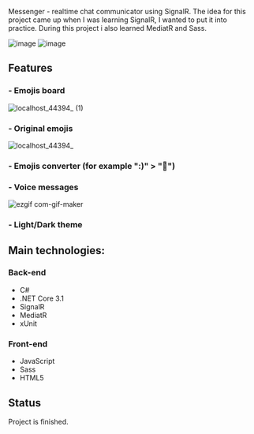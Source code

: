 Messenger - realtime chat communicator using SignalR. The idea for this project came up when I was learning SignalR, I wanted to put it into practice. During this project i also learned MediatR and Sass.

![image](https://user-images.githubusercontent.com/52860350/98403497-5b478200-2069-11eb-876a-3d2ddb9f8284.png)
![image](https://user-images.githubusercontent.com/52860350/99070052-d64ff180-25af-11eb-9e80-ac56813c7bd2.png)


## Features

### - Emojis board <br>
![localhost_44394_ (1)](https://user-images.githubusercontent.com/52860350/98682836-a8c33800-2364-11eb-8c92-fae8f0307f4a.png)


### - Original emojis <br>
![localhost_44394_](https://user-images.githubusercontent.com/52860350/98682277-086d1380-2364-11eb-8471-fe4c034ded13.png)

### - Emojis converter (for example ":)" > "🙂")

### - Voice messages <br>
![ezgif com-gif-maker](https://user-images.githubusercontent.com/52860350/98684180-289dd200-2366-11eb-8d87-6d236a1a4ce8.gif)

### - Light/Dark theme
 
## Main technologies: 

### Back-end
 * C#
 * .NET Core 3.1
 * SignalR
 * MediatR
 * xUnit

### Front-end
 * JavaScript
 * Sass
 * HTML5 
 
## Status
Project is finished.
 
 



